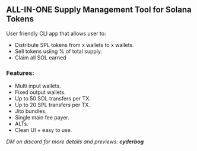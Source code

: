 ## ALL-IN-ONE Supply Management Tool for Solana Tokens
User friendly CLI app that allows user to:

* Distribute SPL tokens from x wallets to x wallets.
* Sell tokens usiing % of total supply.
* Claim all SOL earned

### Features:  
  * Multi input wallets.
  * Fixed output wallets.
  * Up to 50 SOL transfers per TX.
  * Up to 20 SPL transfers per TX.
  * Jito bundles.
  * Single main fee payer.
  * ALTs.
  * Clean UI + easy to use.


*DM on discord for more details and previews: **cyderbog***
